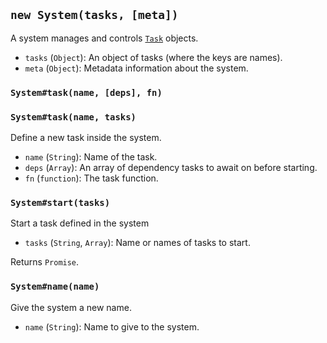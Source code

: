 ## `new System(tasks, [meta])`
A system manages and controls [`Task`](Task.md) objects.
 - `tasks` (`Object`): An object of tasks (where the keys are names).
 - `meta` (`Object`): Metadata information about the system.

### `System#task(name, [deps], fn)`
### `System#task(name, tasks)`
Define a new task inside the system.
 - `name` (`String`): Name of the task.
 - `deps` (`Array`): An array of dependency tasks to await on before starting.
 - `fn` (`function`): The task function.

### `System#start(tasks)`
Start a task defined in the system
 - `tasks` (`String`, `Array`): Name or names of tasks to start.

Returns `Promise`.

### `System#name(name)`
Give the system a new name.
 - `name` (`String`): Name to give to the system.
